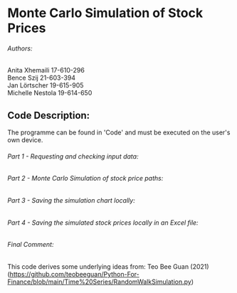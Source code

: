 # Monte Carlo Simulation of Stock Prices

###### Authors:
Anita Xhemaili 17-610-296 <br/>
Bence Szij 21-603-394 <br/>
Jan Lörtscher 19-615-905 <br/>
Michelle Nestola 19-614-650 <br/>

## Code Description:
The programme can be found in 'Code' and must be executed on the user's own device. 
###### Part 1 - Requesting and checking input data:


###### Part 2 - Monte Carlo Simulation of stock price paths:


###### Part 3 - Saving the simulation chart locally:


###### Part 4 - Saving the simulated stock prices locally in an Excel file:


###### Final Comment:
This code derives some underlying ideas from: Teo Bee Guan (2021) <br/>
(https://github.com/teobeeguan/Python-For-Finance/blob/main/Time%20Series/RandomWalkSimulation.py) 
